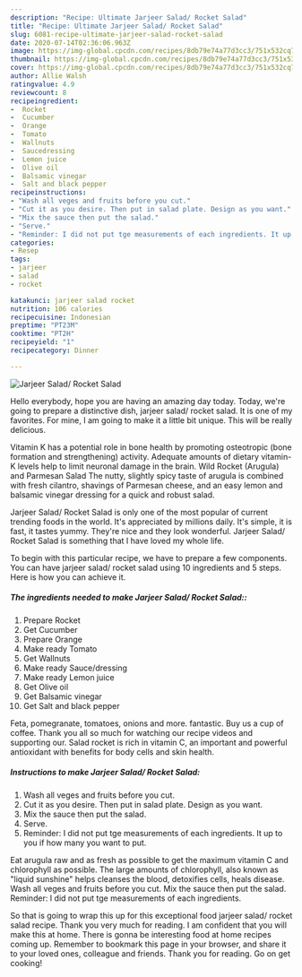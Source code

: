 ```yaml
---
description: "Recipe: Ultimate Jarjeer Salad/ Rocket Salad"
title: "Recipe: Ultimate Jarjeer Salad/ Rocket Salad"
slug: 6081-recipe-ultimate-jarjeer-salad-rocket-salad
date: 2020-07-14T02:36:06.963Z
image: https://img-global.cpcdn.com/recipes/8db79e74a77d3cc3/751x532cq70/jarjeer-salad-rocket-salad-recipe-main-photo.jpg
thumbnail: https://img-global.cpcdn.com/recipes/8db79e74a77d3cc3/751x532cq70/jarjeer-salad-rocket-salad-recipe-main-photo.jpg
cover: https://img-global.cpcdn.com/recipes/8db79e74a77d3cc3/751x532cq70/jarjeer-salad-rocket-salad-recipe-main-photo.jpg
author: Allie Walsh
ratingvalue: 4.9
reviewcount: 8
recipeingredient:
-  Rocket
-  Cucumber
-  Orange
-  Tomato
-  Wallnuts
-  Saucedressing
-  Lemon juice
-  Olive oil
-  Balsamic vinegar
-  Salt and black pepper
recipeinstructions:
- "Wash all veges and fruits before you cut."
- "Cut it as you desire. Then put in salad plate. Design as you want."
- "Mix the sauce then put the salad."
- "Serve."
- "Reminder: I did not put tge measurements of each ingredients. It up to you if how many you want to put."
categories:
- Resep
tags:
- jarjeer
- salad
- rocket

katakunci: jarjeer salad rocket
nutrition: 106 calories
recipecuisine: Indonesian
preptime: "PT23M"
cooktime: "PT2H"
recipeyield: "1"
recipecategory: Dinner

---
```



![Jarjeer Salad/ Rocket Salad](https://img-global.cpcdn.com/recipes/8db79e74a77d3cc3/751x532cq70/jarjeer-salad-rocket-salad-recipe-main-photo.jpg)

Hello everybody, hope you are having an amazing day today. Today, we're going to prepare a distinctive dish, jarjeer salad/ rocket salad. It is one of my favorites. For mine, I am going to make it a little bit unique. This will be really delicious.

Vitamin K has a potential role in bone health by promoting osteotropic (bone formation and strengthening) activity. Adequate amounts of dietary vitamin-K levels help to limit neuronal damage in the brain. Wild Rocket (Arugula) and Parmesan Salad The nutty, slightly spicy taste of arugula is combined with fresh cilantro, shavings of Parmesan cheese, and an easy lemon and balsamic vinegar dressing for a quick and robust salad.

Jarjeer Salad/ Rocket Salad is only one of the most popular of current trending foods in the world. It's appreciated by millions daily. It's simple, it is fast, it tastes yummy. They're nice and they look wonderful. Jarjeer Salad/ Rocket Salad is something that I have loved my whole life.


To begin with this particular recipe, we have to prepare a few components. You can have jarjeer salad/ rocket salad using 10 ingredients and 5 steps. Here is how you can achieve it.

##### The ingredients needed to make Jarjeer Salad/ Rocket Salad::

1. Prepare  Rocket
1. Get  Cucumber
1. Prepare  Orange
1. Make ready  Tomato
1. Get  Wallnuts
1. Make ready  Sauce/dressing
1. Make ready  Lemon juice
1. Get  Olive oil
1. Get  Balsamic vinegar
1. Get  Salt and black pepper


Feta, pomegranate, tomatoes, onions and more. fantastic. Buy us a cup of coffee. Thank you all so much for watching our recipe videos and supporting our. Salad rocket is rich in vitamin C, an important and powerful antioxidant with benefits for body cells and skin health. 

##### Instructions to make Jarjeer Salad/ Rocket Salad:

1. Wash all veges and fruits before you cut.
1. Cut it as you desire. Then put in salad plate. Design as you want.
1. Mix the sauce then put the salad.
1. Serve.
1. Reminder: I did not put tge measurements of each ingredients. It up to you if how many you want to put.


Eat arugula raw and as fresh as possible to get the maximum vitamin C and chlorophyll as possible. The large amounts of chlorophyll, also known as &#34;liquid sunshine&#34; helps cleanses the blood, detoxifies cells, heals disease. Wash all veges and fruits before you cut. Mix the sauce then put the salad. Reminder: I did not put tge measurements of each ingredients. 

So that is going to wrap this up for this exceptional food jarjeer salad/ rocket salad recipe. Thank you very much for reading. I am confident that you will make this at home. There is gonna be interesting food at home recipes coming up. Remember to bookmark this page in your browser, and share it to your loved ones, colleague and friends. Thank you for reading. Go on get cooking!
